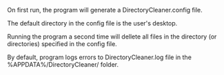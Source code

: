 On first run, the program will generate a DirectoryCleaner.config file. 

The default directory in the config file is the user's desktop.

Running the program a second time will dellete all files in the directory (or directories) specified in the config file.

By default, program logs errors to DirectoryCleaner.log file in the %APPDATA%/DirectoryCleaner/ folder.
